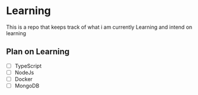 # Learning

This is a repo that keeps track of what i am currently Learning and intend on learning  

## Plan on Learning
* [ ] TypeScript
* [ ] NodeJs
* [ ] Docker
* [ ] MongoDB